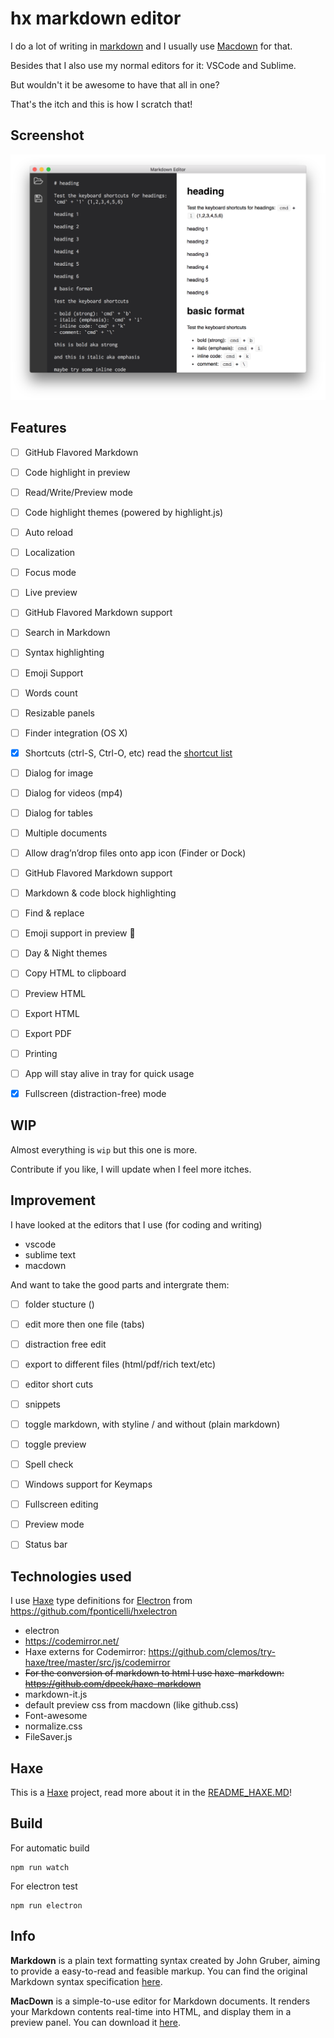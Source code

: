 # hx markdown editor

I do a lot of writing in [markdown](http://daringfireball.net/projects/markdown/syntax) and I usually use [Macdown](http://macdown.uranusjr.com/) for that.

Besides that I also use my normal editors for it: VSCode and Sublime.

But wouldn't it be awesome to have that all in one?

That's the itch and this is how I scratch that!

## Screenshot

![](wip.png)


## Features

- [ ] GitHub Flavored Markdown
- [ ] Code highlight in preview
- [ ] Read/Write/Preview mode
- [ ] Code highlight themes (powered by highlight.js)
- [ ] Auto reload
- [ ] Localization
- [ ] Focus mode
- [ ] Live preview
- [ ] GitHub Flavored Markdown support
- [ ] Search in Markdown
- [ ] Syntax highlighting
- [ ] Emoji Support
- [ ] Words count
- [ ] Resizable panels
- [ ] Finder integration (OS X)
- [x] Shortcuts (ctrl-S, Ctrl-O, etc) read the [shortcut list](/src/assets/shortcut.md)
- [ ] Dialog for image
- [ ] Dialog for videos (mp4)
- [ ] Dialog for tables
- [ ] Multiple documents
- [ ] Allow drag’n’drop files onto app icon (Finder or Dock)
- [ ] GitHub Flavored Markdown support
- [ ] Markdown & code block highlighting
- [ ] Find & replace
- [ ] Emoji support in preview 🎉
- [ ] Day & Night themes
- [ ] Copy HTML to clipboard
- [ ] Preview HTML
- [ ] Export HTML
- [ ] Export PDF
- [ ] Printing
- [ ] App will stay alive in tray for quick usage
- [x] Fullscreen (distraction-free) mode


## WIP

Almost everything is `wip` but this one is more.

Contribute if you like, I will update when I feel more itches.

## Improvement

I have looked at the editors that I use (for coding and writing)

- vscode
- sublime text
- macdown

And want to take the good parts and intergrate them:

- [ ] folder stucture ()
- [ ] edit more then one file (tabs)
- [ ] distraction free edit
- [ ] export to different files (html/pdf/rich text/etc)
- [ ] editor short cuts
- [ ] snippets
- [ ] toggle markdown, with styline / and without (plain markdown)
- [ ] toggle preview
- [ ] Spell check
- [ ] Windows support for Keymaps
- [ ] Fullscreen editing
- [ ] Preview mode
- [ ] Status bar





## Technologies used

I use [Haxe](https://haxe.org/) type definitions for [Electron](http://electron.atom.io/) from <https://github.com/fponticelli/hxelectron>

- electron
- <https://codemirror.net/>
- Haxe externs for Codemirror: <https://github.com/clemos/try-haxe/tree/master/src/js/codemirror>
- ~~For the conversion of markdown to html I use haxe-markdown:  <https://github.com/dpeek/haxe-markdown>~~
- markdown-it.js
- default preview css from macdown (like github.css)
- Font-awesome
- normalize.css
- FileSaver.js


## Haxe

This is a [Haxe](http://www.haxe.org) project, read more about it in the [README_HAXE.MD](README_HAXE.MD)!



<!--

## Demo Application

Spin up the demo application to see electron in action:

```sh
## Make sure you have Electron installed (you only need to do this once)
npm install -g electron

## Clone repository
git clone https://github.com/fponticelli/hxelectron
cd hxelectron/

## Set the haxelib development directory
haxelib dev electron .

## Build and run the demo application
haxe build.hxml
electron bin/
```
-->

## Build

For automatic build

```
npm run watch
```

For electron test

```
npm run electron
```


## Info


**Markdown** is a plain text formatting syntax created by John Gruber, aiming to provide a easy-to-read and feasible markup. You can find the original Markdown syntax specification [here](http://daringfireball.net/projects/markdown/syntax).


**MacDown** is a simple-to-use editor for Markdown documents. It renders your Markdown contents real-time into HTML, and display them in a preview panel. You can download it [here](http://macdown.uranusjr.com/).



